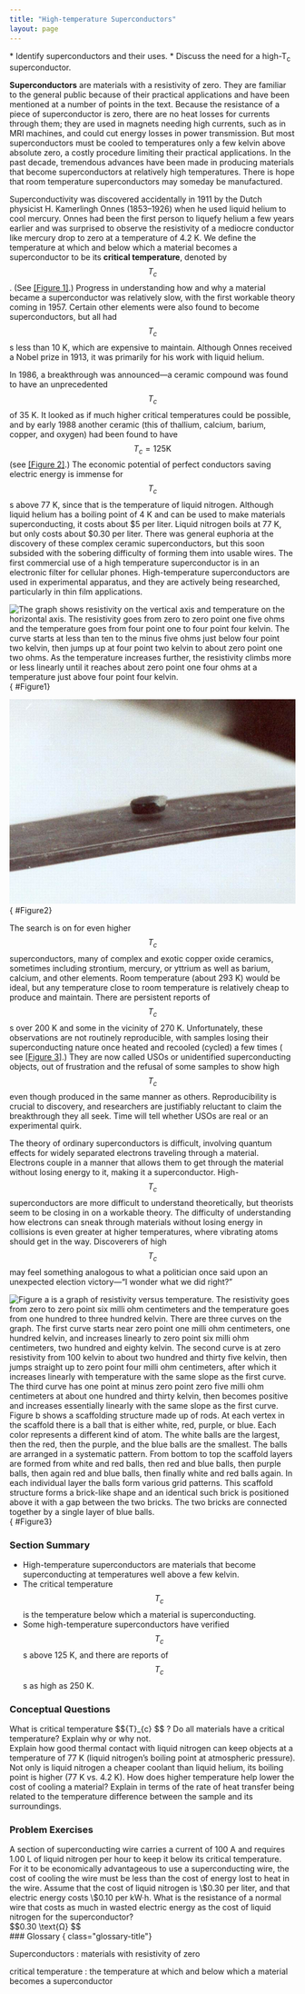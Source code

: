 ```yaml
---
title: "High-temperature Superconductors"
layout: page
---
```


<div class="abstract" markdown="1">
* Identify superconductors and their uses.
* Discuss the need for a high-T<sub>c</sub> superconductor.
</div>

**Superconductors** are materials with a resistivity of zero. They are familiar
to the general public because of their practical applications and have been
mentioned at a number of points in the text. Because the resistance of a piece
of superconductor is zero, there are no heat losses for currents through them;
they are used in magnets needing high currents, such as in MRI machines, and
could cut energy losses in power transmission. But most superconductors must be
cooled to temperatures only a few kelvin above absolute zero, a costly procedure
limiting their practical applications. In the past decade, tremendous advances
have been made in producing materials that become superconductors at relatively
high temperatures. There is hope that room temperature superconductors may
someday be manufactured.

Superconductivity was discovered accidentally in 1911 by the Dutch physicist H.
Kamerlingh Onnes (1853–1926) when he used liquid helium to cool mercury. Onnes
had been the first person to liquefy helium a few years earlier and was
surprised to observe the resistivity of a mediocre conductor like mercury drop
to zero at a temperature of 4.2 K. We define the temperature at which and below
which a material becomes a superconductor to be its **critical temperature**,
denoted by $${T}_{c} $$ .
(See [[Figure 1]](#Figure1).) Progress in understanding how and why a material
became a superconductor was relatively slow, with the first workable theory
coming in 1957. Certain other elements were also found to become
superconductors, but all had $${T}_{c} $$ s less than 10 K, which are expensive
to maintain. Although Onnes received a Nobel prize in 1913, it was primarily for
his work with liquid helium.

In 1986, a breakthrough was announced—a ceramic compound was found to have an
unprecedented $${T}_{c} $$ of 35 K. It looked as if much higher critical
temperatures could be possible, and by early 1988 another ceramic (this of
thallium, calcium, barium, copper, and oxygen) had been found to have $${T}_
{c}=125 \text{K} $$
(see [[Figure 2]](#Figure2).) The economic potential of perfect conductors
saving electric energy is immense for $${T}_{c} $$ s above 77 K, since that is
the temperature of liquid nitrogen. Although liquid helium has a boiling point
of 4 K and can be used to make materials superconducting, it costs about \$5 per
liter. Liquid nitrogen boils at 77 K, but only costs about \$0.30 per liter.
There was general euphoria at the discovery of these complex ceramic
superconductors, but this soon subsided with the sobering difficulty of forming
them into usable wires. The first commercial use of a high temperature
superconductor is in an electronic filter for cellular phones. High-temperature
superconductors are used in experimental apparatus, and they are actively being
researched, particularly in thin film applications.

![The graph shows resistivity on the vertical axis and temperature on the horizontal axis. The resistivity goes from zero to zero point one five ohms and the temperature goes from four point one to four point four kelvin. The curve starts at less than ten to the minus five ohms just below four point two kelvin, then jumps up at four point two kelvin to about zero point one two ohms. As the temperature increases further, the resistivity climbs more or less linearly until it reaches about zero point one four ohms at a temperature just above four point four kelvin.](../resources/Figure_34_06_01.jpg "A graph of resistivity versus temperature for a superconductor shows a sharp transition to zero at the critical temperature Tc. High temperature superconductors have verifiable Tc s greater than 125 K, well above the easily achieved 77-K temperature of liquid nitrogen.")
{ #Figure1}

![The figure shows a button-shaped magnet floating above a superconducting puck. Some wispy fog is flowing from the puck.](../resources/Figure_34_06_02.jpg "One characteristic of a superconductor is that it excludes magnetic flux and, thus, repels other magnets. The small magnet levitated above a high-temperature superconductor, which is cooled by liquid nitrogen, gives evidence that the material is superconducting. When the material warms and becomes conducting, magnetic flux can penetrate it, and the magnet will rest upon it. (credit: Saperaud)")
{ #Figure2}

The search is on for even higher $${T}_{c} $$ superconductors, many of complex
and exotic copper oxide ceramics, sometimes including strontium, mercury, or
yttrium as well as barium, calcium, and other elements. Room temperature (about
293 K) would be ideal, but any temperature close to room temperature is
relatively cheap to produce and maintain. There are persistent reports of $${T}_
{c} $$ s over 200 K and some in the vicinity of 270 K. Unfortunately, these
observations are not routinely reproducible, with samples losing their
superconducting nature once heated and recooled (cycled) a few times (
see [[Figure 3]](#Figure3).) They are now called USOs or unidentified
superconducting objects, out of frustration and the refusal of some samples to
show high $${T}_{c} $$ even though produced in the same manner as others.
Reproducibility is crucial to discovery, and researchers are justifiably
reluctant to claim the breakthrough they all seek. Time will tell whether USOs
are real or an experimental quirk.

The theory of ordinary superconductors is difficult, involving quantum effects
for widely separated electrons traveling through a material. Electrons couple in
a manner that allows them to get through the material without losing energy to
it, making it a superconductor. High- $${T}_{c} $$ superconductors are more
difficult to understand theoretically, but theorists seem to be closing in on a
workable theory. The difficulty of understanding how electrons can sneak through
materials without losing energy in collisions is even greater at higher
temperatures, where vibrating atoms should get in the way. Discoverers of high
$${T}_{c} $$ may feel something analogous to what a politician once said upon an
unexpected election victory—“I wonder what we did right?”

![Figure a is a graph of resistivity versus temperature. The resistivity goes from zero to zero point six milli ohm centimeters and the temperature goes from one hundred to three hundred kelvin. There are three curves on the graph. The first curve starts near zero point one milli ohm centimeters, one hundred kelvin, and increases linearly to zero point six milli ohm centimeters, two hundred and eighty kelvin. The second curve is at zero resistivity from 100 kelvin to about two hundred and thirty five kelvin, then jumps straight up to zero point four milli ohm centimeters, after which it increases linearly with temperature with the same slope as the first curve. The third curve has one point at minus zero point zero five milli ohm centimeters at about one hundred and thirty kelvin, then becomes positive and increases essentially linearly with the same slope as the first curve. Figure b shows a scaffolding structure made up of rods. At each vertex in the scaffold there is a ball that is either white, red, purple, or blue. Each color represents a different kind of atom. The white balls are the largest, then the red, then the purple, and the blue balls are the smallest. The balls are arranged in a systematic pattern. From bottom to top the scaffold layers are formed from white and red balls, then red and blue balls, then purple balls, then again red and blue balls, then finally white and red balls again. In each individual layer the balls form various grid patterns. This scaffold structure forms a brick-like shape and an identical such brick is positioned above it with a gap between the two bricks. The two bricks are connected together by a single layer of blue balls. ](../resources/Figure_34_06_03.jpg "(a) This graph, adapted from an article in Physics Today, shows the behavior of a single sample of a high-temperature superconductor in three different trials. In one case the sample exhibited a \( T_{c} \) of about 230 K, whereas in the others it did not become superconducting at all. The lack of reproducibility is typical of forefront experiments and prohibits definitive conclusions. (b) This colorful diagram shows the complex but systematic nature of the lattice structure of a high-temperature superconducting ceramic. (credit: en:Cadmium, Wikimedia Commons) ")
{ #Figure3}

### Section Summary

* High-temperature superconductors are materials that become superconducting at
  temperatures well above a few kelvin.
* The critical temperature $${T}_{c} $$ is the temperature below which a
  material is superconducting.
* Some high-temperature superconductors have verified $${T}_{c} $$ s above 125
  K, and there are reports of $${T}_{c} $$ s as high as 250 K.

### Conceptual Questions

<div class="exercise" data-element-type="conceptual-questions">
<div class="problem" markdown="1">
What is critical temperature  $${T}_{c} $$ ?
 Do all materials have a critical temperature? Explain why or why not.

</div>
</div>

<div class="exercise" data-element-type="conceptual-questions">
<div class="problem" markdown="1">
Explain how good thermal contact with liquid nitrogen can keep objects at a temperature of 77 K (liquid nitrogen’s boiling point at atmospheric pressure).

</div>
</div>

<div class="exercise" data-element-type="conceptual-questions">
<div class="problem" markdown="1">
Not only is liquid nitrogen a cheaper coolant than liquid helium, its boiling point is higher (77 K vs. 4.2 K). How does higher temperature help lower the cost of cooling a material? Explain in terms of the rate of heat transfer being related to the temperature difference between the sample and its surroundings.

</div>
</div>

### Problem Exercises

<div class="exercise" data-element-type="problems-exercises">
<div class="problem" markdown="1">
A section of superconducting wire carries a current of 100 A and requires 1.00 L of liquid nitrogen per hour to keep it below its critical temperature. For it to be economically advantageous to use a superconducting wire, the cost of cooling the wire must be less than the cost of energy lost to heat in the wire. Assume that the cost of liquid nitrogen is  \$0.30 per liter, and that electric energy costs  \$0.10 per kW·h. What is the resistance of a normal wire that costs as much in wasted electric energy as the cost of liquid nitrogen for the superconductor?

</div>
<div class="solution" data-element-type="problems-exercises">
<div class="equation" >
 $$0.30 \text{Ω} $$
</div>
</div>
</div>

<div class="glossary" markdown="1">
### Glossary
{ class="glossary-title"}

Superconductors
: materials with resistivity of zero

critical temperature
: the temperature at which and below which a material becomes a superconductor

</div>
